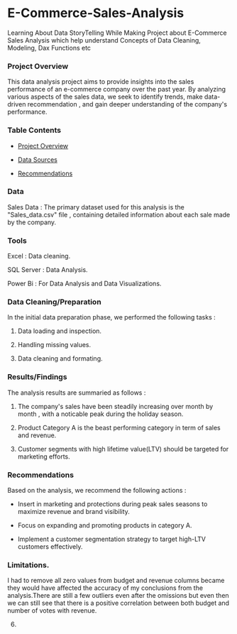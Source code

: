# E-Commerce-Sales-Analysis
Learning About Data StoryTelling While Making  Project about E-Commerce Sales Analysis  which help understand Concepts of Data Cleaning, Modeling, Dax Functions etc

### Project Overview

This data analysis project aims to provide insights into the sales performance of an e-commerce company over the past year. By analyzing various aspects of the sales data, we seek to identify trends, make data-driven recommendation , and gain deeper understanding of the company's performance.

### Table Contents 

- [Project Overview](#project-overview)

- [Data Sources](#data-sources)

- [Recommendations](#recommendations)


### Data 

Sales Data : The primary dataset used for this analysis is the "Sales_data.csv" file , containing detailed information about each sale made by the company.

### Tools 
Excel : Data cleaning.

SQL Server : Data Analysis.

Power Bi : For Data Analysis and Data Visualizations.

###  Data Cleaning/Preparation

In the initial data preparation phase, we performed the following tasks :

1. Data loading and inspection.

2. Handling missing values.

3. Data  cleaning and formating.


### Results/Findings

The analysis results are summaried as follows :

1. The company's sales have been steadily increasing over month by month , with a noticable peak during the holiday season.

2. Product Category A is the beast performing category in term of sales and revenue.

3. Customer segments with high lifetime value(LTV) should be targeted for marketing efforts.
  

### Recommendations

Based on the analysis, we recommend the following actions :

- Insert in marketing and protections  during peak sales seasons to maximize revenue and brand visibility.

- Focus on expanding and promoting  products in category A.

- Implement a customer segmentation strategy to target high-LTV customers effectively.

### Limitations.

I had to remove all zero values from budget and revenue columns became they  would have affected the accuracy of my conclusions from the analysis.There
are still a few outliers even after the omissions but even then we can still see that there is a positive correlation between both budget and number of votes with revenue. 




















6. 
